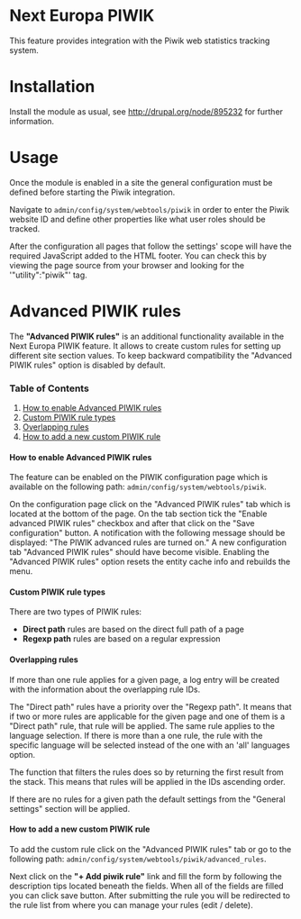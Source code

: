 Next Europa PIWIK
=================

This feature provides integration with the Piwik web statistics tracking system.

Installation
============

Install the module as usual, see http://drupal.org/node/895232 for further information.

Usage
=====
Once the module is enabled in a site the general configuration must be defined
before starting the Piwik integration.

Navigate to `admin/config/system/webtools/piwik` in order to
enter the Piwik website ID and define other properties like what user
roles should be tracked.

After the configuration all pages that follow the settings' scope will have
the required JavaScript added to the HTML footer. You can check this by
viewing the page source from your browser and looking for the '"utility":"piwik"' tag.

Advanced PIWIK rules
===================
The **"Advanced PIWIK rules"** is an additional functionality available in the Next
Europa PIWIK feature. It allows to create custom rules for setting up
different site section values.
To keep backward compatibility the "Advanced PIWIK rules" option is disabled
by default.

### Table of Contents
1. [How to enable Advanced PIWIK rules](#how-to-enable)
2. [Custom PIWIK rule types](#rule-types)
3. [Overlapping rules](#overlapping-rules)
4. [How to add a new custom PIWIK rule](#how-to-add-rule)

#### How to enable Advanced PIWIK rules <a name="how-to-enable"></a>
The feature can be enabled on the PIWIK configuration page which is available
on the following path: `admin/config/system/webtools/piwik`.

On the configuration page click on the "Advanced PIWIK rules" tab which is located
at the bottom of the page. 
On the tab section tick the "Enable advanced PIWIK rules" checkbox and
after that click on the "Save configuration" button.
A notification with the following message should be displayed:
"The PIWIK advanced rules are turned on."
A new configuration tab "Advanced PIWIK rules" should have become visible.
Enabling the "Advanced PIWIK rules" option resets the entity cache info
and rebuilds the menu.

#### Custom PIWIK rule types <a name="rule-types"></a>
There are two types of PIWIK rules:
- **Direct path** rules are based on the direct full path of a page
- **Regexp path** rules are based on a regular expression
  
#### Overlapping rules <a name="overlapping-rules"></a>
If more than one rule applies for a given page, a log entry will be
created with the information about the overlapping rule IDs.

The "Direct path" rules have a priority over the "Regexp path".
It means that if two or more rules are applicable for the given page and
one of them is a "Direct path" rule, that rule will be applied.
The same rule applies to the language selection. If there is more
than a one rule, the rule with the specific language will be selected
instead of the one with an 'all' languages option.

The function that filters the rules does so by returning the first result from
the stack. This means that rules will be applied in the IDs ascending order.

If there are no rules for a given path the default settings from the
"General settings" section will be applied.

#### How to add a new custom PIWIK rule <a name="how-to-add-rule"></a>
To add the custom rule click on the "Advanced PIWIK rules" tab or go to 
the following path: `admin/config/system/webtools/piwik/advanced_rules`.

Next click on the **"+ Add piwik rule"** link and fill the form by following
the description tips located beneath the fields.
When all of the fields are filled you can click save button.
After submitting the rule you will be redirected to the rule list
from where you can manage your rules (edit / delete).
